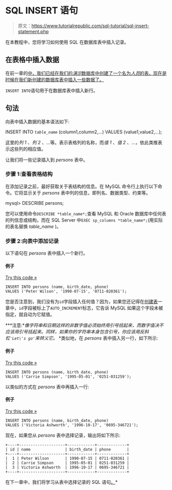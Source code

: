 # SQL INSERT 语句

> 原文：<https://www.tutorialrepublic.com/sql-tutorial/sql-insert-statement.php>

在本教程中，您将学习如何使用 SQL 在数据库表中插入记录。

## 在表格中插入数据

在前一章的[中，我们已经在我们的*演示*数据库中创建了一个名为*人员*的表。现在是时候在我们新创建的数据库表中插入一些数据了。](sql-create-table-statement.php)

`INSERT INTO`语句用于在数据库表中插入新行。

## 句法

向表中插入数据的基本语法如下:

INSERT INTO *`table_name`* (column1,column2,...) VALUES (value1,value2,...);

这里的*列 1* 、*列 2* 、...等。表示表格列的名称，而*值 1* 、*值 2* 、...，依此类推表示这些列的相应值。

让我们将一些记录插入到 *persons* 表中。

### 步骤 1:查看表格结构

在添加记录之前，最好获取关于表结构的信息。在 MySQL 命令行上执行以下命令。它将显示关于 *persons* 表中列的信息，即列名、数据类型、约束等。

mysql> DESCRIBE persons;

您可以使用命令`DESCRIBE *table_name*;`查看 MySQL 和 Oracle 数据库中任何表的列信息或结构，而在 SQL Server 中`EXEC sp_columns *table_name*;`(用实际的表名替换 *table_name* )。

### 步骤 2:向表中添加记录

以下语句在 *persons* 表中插入一个新行。

#### 例子

[Try this code »](../codelab.php?topic=sql&file=insert-query "Try this code using online Editor")

```
INSERT INTO persons (name, birth_date, phone)
VALUES ('Peter Wilson', '1990-07-15', '0711-020361');
```

您是否注意到，我们没有为`id`字段插入任何值？因为，如果您还记得在[创建表](sql-create-table-statement.php)一章中，`id`字段被标上了`AUTO_INCREMENT`标志，它告诉 MySQL 如果这个字段未被指定，就自动为它赋值。

 ***注意:**像字符串和日期这样的非数字值必须始终用引号括起来，而数字值决不应该用引号括起来。同样，如果你的字符串本身包含引号，你应该用反斜杠`'Let\'s go'`来转义它。*  *类似地，在 *persons* 表中插入另一行，如下所示:

#### 例子

[Try this code »](../codelab.php?topic=sql&file=another-insert-query "Try this code using online Editor")

```
INSERT INTO persons (name, birth_date, phone)
VALUES ('Carrie Simpson', '1995-05-01', '0251-031259');
```

以类似的方式在 *persons* 表中再插入一行:

#### 例子

[Try this code »](../codelab.php?topic=sql&file=one-more-insert-query "Try this code using online Editor")

```
INSERT INTO persons (name, birth_date, phone)
VALUES ('Victoria Ashworth', '1996-10-17', '0695-346721');
```

现在，如果您从 *persons* 表中选择记录，输出将如下所示:

```
+----+--------------------+------------+-------------+
| id | name               | birth_date | phone       |
+----+--------------------+------------+-------------+
|  1 | Peter Wilson       | 1990-07-15 | 0711-020361 |
|  2 | Carrie Simpson     | 1995-05-01 | 0251-031259 |
|  3 | Victoria Ashworth  | 1996-10-17 | 0695-346721 |
+----+--------------------+------------+-------------+

```

在下一章中，我们将学习从表中选择记录的 SQL 语句[。](sql-select-statement.php)*